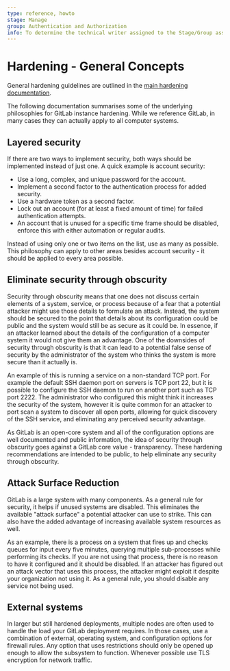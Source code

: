 ```yaml
---
type: reference, howto
stage: Manage
group: Authentication and Authorization
info: To determine the technical writer assigned to the Stage/Group associated with this page, see https://about.gitlab.com/handbook/product/ux/technical-writing/#assignments
---
```


# Hardening - General Concepts

General hardening guidelines are outlined in the [main hardening documentation](hardening.md).

The following documentation summarises some of the underlying philosophies for GitLab instance hardening.
While we reference GitLab, in many cases they can actually apply to all computer systems.

## Layered security

If there are two ways to implement security, both ways should be implemented instead of
just one. A quick example is account security:

- Use a long, complex, and unique password for the account.
- Implement a second factor to the authentication process for added security.
- Use a hardware token as a second factor.
- Lock out an account (for at least a fixed amount of time) for failed authentication
attempts.
- An account that is unused for a specific time frame should be disabled, enforce this
with either automation or regular audits.

Instead of using only one or two items on the list, use as many as possible. This
philosophy can apply to other areas besides account security - it should be applied to
every area possible.

## Eliminate security through obscurity

Security through obscurity means that one does not discuss certain
elements of a system, service, or process because of a fear that a potential attacker
might use those details to formulate an attack. Instead, the system should be secured to
the point that details about its configuration could be public and the system would still
be as secure as it could be. In essence, if an attacker learned about the details of the
configuration of a computer system it would not give them an advantage. One of the
downsides of security through obscurity is that it can lead to a potential false sense of
security by the administrator of the system who thinks the system is more secure than it
actually is.

An example of this is running a service on a non-standard TCP port. For example the
default SSH daemon port on servers is TCP port 22, but it is possible to configure the
SSH daemon to run on another port such as TCP port 2222. The administrator who configured
this might think it increases the security of the system, however it is quite common for
an attacker to port scan a system to discover all open ports, allowing for quick discovery
of the SSH service, and eliminating any perceived security advantage.

As GitLab is an open-core system and all of the configuration options are well documented
and public information, the idea of security through obscurity goes against a
GitLab core value - transparency. These hardening recommendations are intended to be
public, to help eliminate any security through obscurity.

## Attack Surface Reduction

GitLab is a large system with many components. As a general rule for security, it helps
if unused systems are disabled. This eliminates the
available "attack surface" a potential attacker can use to strike. This can also have
the added advantage of increasing available system resources as well.

As an example, there is a process on a system that fires up and checks queues for input every
five minutes, querying multiple sub-processes while performing its checks. If you are not
using that process, there is no reason to have it configured and it should be disabled.
If an attacker has figured out an attack vector that uses this process, the attacker might exploit it despite your organization not using it. As a general
rule, you should disable any service not being used.

## External systems

In larger but still hardened deployments, multiple nodes are often used to
handle the load your GitLab deployment
requires. In those cases, use a combination of external, operating system, and
configuration options for firewall rules. Any option that uses restrictions should only
be opened up enough to allow the subsystem to function. Whenever possible use TLS
encryption for network traffic.

<!-- ## Troubleshooting

Include any troubleshooting steps that you can foresee. If you know beforehand what issues
one might have when setting this up, or when something is changed, or on upgrading, it's
important to describe those, too. Think of things that may go wrong and include them here.
This is important to minimize requests for support, and to avoid doc comments with
questions that you know someone might ask.

Each scenario can be a third-level heading, for example `### Getting error message X`.
If you have none to add when creating a doc, leave this section in place
but commented out to help encourage others to add to it in the future. -->
